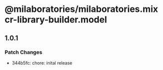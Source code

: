 # @milaboratories/milaboratories.mixcr-library-builder.model

## 1.0.1

### Patch Changes

- 344b5fc: chore: inital release

